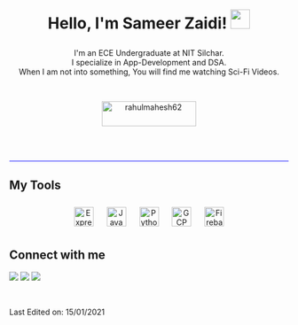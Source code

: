 <h1><p align="center">Hello, I'm Sameer Zaidi! <a href="https://rahulmahesh.me/"><img src="https://media.giphy.com/media/hvRJCLFzcasrR4ia7z/giphy.gif" width="35px"></h1></a></p>

<p align="center">I'm an ECE Undergraduate at NIT Silchar.<br/>I specialize in App-Development and DSA.<br> When I am not into something, You will find me watching Sci-Fi Videos.<br></p><br/>

<p align = "center"><a href="https://www.buymeacoffee.com/Interstellar07"> <img align="center" src="https://cdn.buymeacoffee.com/buttons/v2/default-yellow.png" height="45" width="170" alt="rahulmahesh62" /></a></p><br><br>


<hr style="height:2px;border-width:1;border-radius: 5px;color:gray;background-color:#8080ff">

<summary><h2> My Tools</h2></summary>
<div align="center">  
<img style="margin: 10px" src="https://e7.pngegg.com/pngimages/46/626/png-clipart-c-logo-the-c-programming-language-computer-icons-computer-programming-source-code-programming-miscellaneous-template.png" alt="Express.js" height="35" />    
<img style="margin: 10px" src="https://profilinator.rishav.dev/skills-assets/java-original-wordmark.svg" alt="Java" height="35" />  
<img style="margin: 10px" src="https://profilinator.rishav.dev/skills-assets/python-original.svg" alt="Python" height="35" />  
<img style="margin: 10px" src="https://profilinator.rishav.dev/skills-assets/google_cloud-icon.svg" alt="GCP" height="35" />  
<img style="margin: 10px" src="https://profilinator.rishav.dev/skills-assets/firebase.png" alt="Firebase" height="35" />  

</div>  
<summary><h2>Connect with me</h2></summary>

<p align = "center">
 
[<img src="https://img.shields.io/badge/twitter-%231DA1F2.svg?&style=for-the-badge&logo=twitter&logoColor=white" />](https://twitter.com/Sameer15381488) 
[<img src="https://img.shields.io/badge/linkedin-%230077B5.svg?&style=for-the-badge&logo=linkedin&logoColor=white" />](https://www.linkedin.com/in/sameer-zaidi-541261226/)
[<img src = "https://img.shields.io/badge/instagram-%23E4405F.svg?&style=for-the-badge&logo=instagram&logoColor=white">](https://www.instagram.com/_Intersteallar07_/)
</p>
<br>

Last Edited on: 15/01/2021
